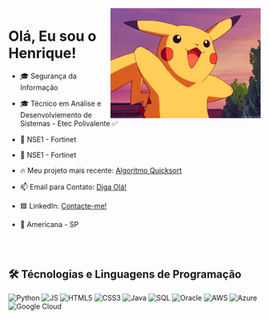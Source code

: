 <img align="right" src="hello.gif" width="300rem">
<h1 align="left">Olá, Eu sou o Henrique!</h1>

- 🎓 Segurança da Informação

- 🎓 Técnico em Análise e Desenvolviemento de Sistemas - Etec Polivalente ✅

- 🔴 NSE1 - Fortinet

- 🔴 NSE1 - Fortinet

- 🔥 Meu projeto mais recente: [Algoritmo Quicksort](https://github.com/HenriqueSoriano/Algoritmo-Quicksort)

- 📫 Email para Contato: [Diga Olá!](mailto:sorianol.henrique@gmail.com?subject=Hello%20again)

- 🟦 LinkedIn: [Contacte-me!](https://www.linkedin.com/in/henrique-soriano-b6b623226/)

- 📍 Americana - SP

<br><br>

## 🛠 Técnologias e Linguagens de Programação

![Python](https://img.shields.io/badge/python-3670A0?style=for-the-badge&logo=python&logoColor=ffdd54)
![JS](https://img.shields.io/badge/JavaScript-323330?style=for-the-badge&logo=javascript&logoColor=F7DF1E)
![HTML5](https://img.shields.io/badge/HTML5-E34F26?style=for-the-badge&logo=html5&logoColor=white)
![CSS3](https://img.shields.io/badge/CSS3-1572B6?style=for-the-badge&logo=css3&logoColor=white)
![Java](https://img.shields.io/badge/java-%23ED8B00.svg?style=for-the-badge&logo=java&logoColor=white)
![SQL](https://img.shields.io/badge/Microsoft_SQL_Server-CC2927?style=for-the-badge&logo=microsoft-sql-server&logoColor=white)
![Oracle](https://img.shields.io/badge/Oracle-F80000?style=for-the-badge&logo=oracle&logoColor=white)
![AWS](https://img.shields.io/badge/AWS-%23FF9900.svg?style=for-the-badge&logo=amazon-aws&logoColor=white)
![Azure](https://img.shields.io/badge/azure-%230072C6.svg?style=for-the-badge&logo=microsoftazure&logoColor=white)
![Google Cloud](https://img.shields.io/badge/GoogleCloud-%234285F4.svg?style=for-the-badge&logo=google-cloud&logoColor=white)
